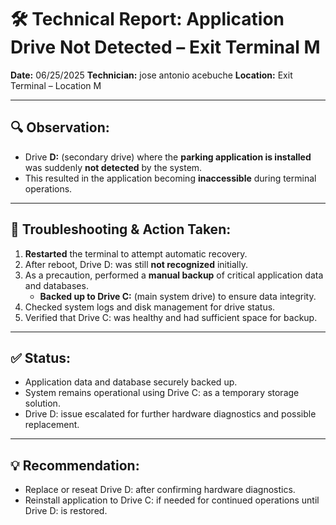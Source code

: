 # 🛠️ Technical Report: Application Drive Not Detected – Exit Terminal M

**Date:** 06/25/2025 
**Technician:** jose antonio acebuche
**Location:** Exit Terminal – Location M

---

## 🔍 Observation:
- Drive **D:** (secondary drive) where the **parking application is installed** was suddenly **not detected** by the system.
- This resulted in the application becoming **inaccessible** during terminal operations.

---

## 🧪 Troubleshooting & Action Taken:

1. **Restarted** the terminal to attempt automatic recovery.
2. After reboot, Drive D: was still **not recognized** initially.
3. As a precaution, performed a **manual backup** of critical application data and databases.
   - **Backed up to Drive C:** (main system drive) to ensure data integrity.
4. Checked system logs and disk management for drive status.
5. Verified that Drive C: was healthy and had sufficient space for backup.

---

## ✅ Status:
- Application data and database securely backed up.
- System remains operational using Drive C: as a temporary storage solution.
- Drive D: issue escalated for further hardware diagnostics and possible replacement.

---

## 💡 Recommendation:
- Replace or reseat Drive D: after confirming hardware diagnostics.
- Reinstall application to Drive C: if needed for continued operations until Drive D: is restored. 
